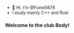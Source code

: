 - 👋 Hi, I’m @Fume5678
- I study mainly С++ and Rust

### Welcome to the club Body! 

<!---
Fume5678/Fume5678 is a ✨ special ✨ repository because its `README.md` (this file) appears on your GitHub profile.
You can click the Preview link to take a look at your changes.
--->
